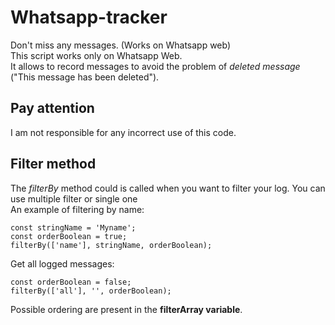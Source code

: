 # Whatsapp-tracker
Don't miss any messages. (Works on Whatsapp web)<br />
This script works only on Whatsapp Web. <br />
It allows to record messages to avoid the problem of *deleted message* ("This message has been deleted").<br />

## Pay attention ##
I am not responsible for any incorrect use of this code.

## Filter method ##
The *filterBy* method could is called when you want to filter your log. You can use multiple filter or single one <br />
An example of filtering by name:
``` 
const stringName = 'Myname';
const orderBoolean = true;
filterBy(['name'], stringName, orderBoolean); 
```
Get all logged messages:
``` 
const orderBoolean = false;
filterBy(['all'], '', orderBoolean); 
```

Possible ordering are present in the **filterArray variable**.
